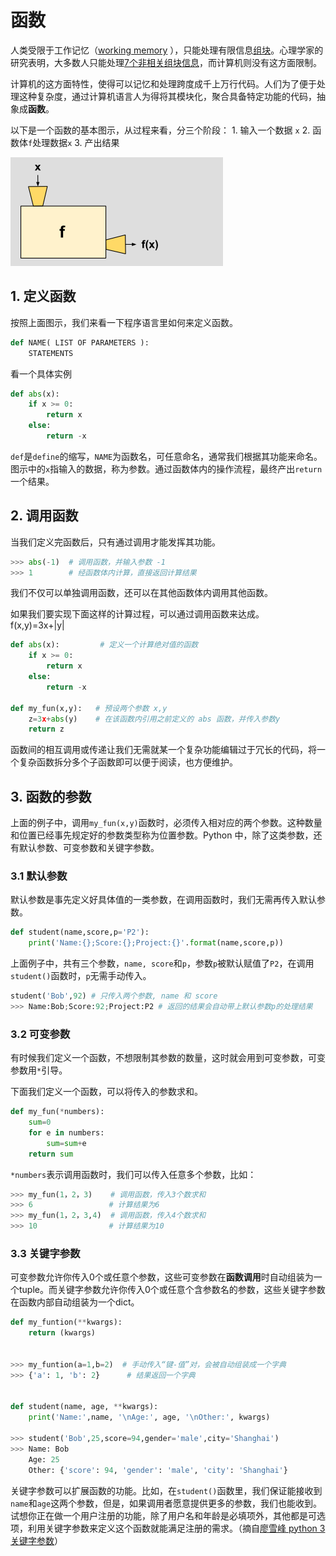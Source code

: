 # 函数

人类受限于工作记忆（[working memory](http://en.wikipedia.org/wiki/Working_memory) ），只能处理有限信息[组块](https://en.wikipedia.org/wiki/Chunking_%28psychology%29)。心理学家的研究表明，大多数人只能处理[7个非相关组块信息](http://en.wikipedia.org/wiki/The_Magical_Number_Seven,_Plus_or_Minus_Two)，而计算机则没有这方面限制。

  
计算机的这方面特性，使得可以记忆和处理跨度成千上万行代码。人们为了便于处理这种复杂度，通过计算机语言人为得将其模块化，聚合具备特定功能的代码，抽象成**函数**。

  
以下是一个函数的基本图示，从过程来看，分三个阶段： 1. 输入一个数据 `x` 2. 函数体`f`处理数据`x` 3. 产出结果

![](../.gitbook/assets/function.png)

## 1. 定义函数

按照上面图示，我们来看一下程序语言里如何来定义函数。

```python
def NAME( LIST OF PARAMETERS ):
    STATEMENTS
```

看一个具体实例

```python
def abs(x):
    if x >= 0:
        return x
    else:
        return -x
```

`def`是`define`的缩写，`NAME`为函数名，可任意命名，通常我们根据其功能来命名。图示中的`x`指输入的数据，称为参数。通过函数体内的操作流程，最终产出`return`一个结果。

## 2. 调用函数

当我们定义完函数后，只有通过调用才能发挥其功能。

```python
>>> abs(-1)  # 调用函数，并输入参数 -1
>>> 1        # 经函数体内计算，直接返回计算结果
```

我们不仅可以单独调用函数，还可以在其他函数体内调用其他函数。

如果我们要实现下面这样的计算过程，可以通过调用函数来达成。   
f\(x,y\)=3x+\|y\|

```python
def abs(x):         # 定义一个计算绝对值的函数
    if x >= 0:
        return x
    else:
        return -x

def my_fun(x,y):   # 预设两个参数 x,y   
    z=3x+abs(y)    # 在该函数内引用之前定义的 abs 函数，并传入参数y
    return z
```

函数间的相互调用或传递让我们无需就某一个复杂功能编辑过于冗长的代码，将一个复杂函数拆分多个子函数即可以便于阅读，也方便维护。

## 3. 函数的参数

上面的例子中，调用`my_fun(x,y)`函数时，必须传入相对应的两个参数。这种数量和位置已经事先规定好的参数类型称为位置参数。Python 中，除了这类参数，还有默认参数、可变参数和关键字参数。

### 3.1 默认参数

默认参数是事先定义好具体值的一类参数，在调用函数时，我们无需再传入默认参数。

```python
def student(name,score,p='P2'):
    print('Name:{};Score:{};Project:{}'.format(name,score,p))
```

上面例子中，共有三个参数，`name, score`和`p`，参数`p`被默认赋值了`P2`，在调用`student()`函数时，`p`无需手动传入。

```python
student('Bob',92) # 只传入两个参数, name 和 score
>>> Name:Bob;Score:92;Project:P2 # 返回的结果会自动带上默认参数p的处理结果
```

### 3.2 可变参数

有时候我们定义一个函数，不想限制其参数的数量，这时就会用到可变参数，可变参数用`*`引导。

下面我们定义一个函数，可以将传入的参数求和。

```python
def my_fun(*numbers):
    sum=0
    for e in numbers:
        sum=sum+e
    return sum
```

`*numbers`表示调用函数时，我们可以传入任意多个参数，比如：

```python
>>> my_fun(1，2，3)    # 调用函数，传入3个数求和
>>> 6                 # 计算结果为6
>>> my_fun(1，2，3,4)  # 调用函数，传入4个数求和
>>> 10                # 计算结果为10
```

### 3.3 关键字参数

可变参数允许你传入0个或任意个参数，这些可变参数在**函数调用**时自动组装为一个tuple。而关键字参数允许你传入0个或任意个含参数名的参数，这些关键字参数在函数内部自动组装为一个dict。

```python
def my_funtion(**kwargs):   
    return (kwargs)


>>> my_funtion(a=1,b=2)  # 手动传入“键-值”对，会被自动组装成一个字典
>>> {'a': 1, 'b': 2}      # 结果返回一个字典


def student(name, age, **kwargs):
    print('Name:',name, '\nAge:', age, '\nOther:', kwargs)

>>> student('Bob',25,score=94,gender='male',city='Shanghai')
>>> Name: Bob 
    Age: 25 
    Other: {'score': 94, 'gender': 'male', 'city': 'Shanghai'}
```

关键字参数可以扩展函数的功能。比如，在`student()`函数里，我们保证能接收到`name`和`age`这两个参数，但是，如果调用者愿意提供更多的参数，我们也能收到。试想你正在做一个用户注册的功能，除了用户名和年龄是必填项外，其他都是可选项，利用关键字参数来定义这个函数就能满足注册的需求。（摘自[廖雪峰 python 3 关键字参数](https://www.liaoxuefeng.com/wiki/0014316089557264a6b348958f449949df42a6d3a2e542c000/001431752945034eb82ac80a3e64b9bb4929b16eeed1eb9000)）

